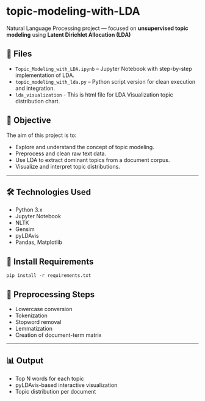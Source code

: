 # topic-modeling-with-LDA
Natural Language Processing project — focused on **unsupervised topic modeling** using **Latent Dirichlet Allocation (LDA)**

## 📁 Files

- `Topic_Modeling_with_LDA.ipynb` – Jupyter Notebook with step-by-step implementation of LDA.
- `topic_modeling_with_lda.py` – Python script version for clean execution and integration.
- `lda_visualization` - This is html file for LDA Visualization topic distribution chart.


## 🎯 Objective

The aim of this project is to:
- Explore and understand the concept of topic modeling.
- Preprocess and clean raw text data.
- Use LDA to extract dominant topics from a document corpus.
- Visualize and interpret topic distributions.

---

## 🛠️ Technologies Used
- Python 3.x
- Jupyter Notebook
- NLTK
- Gensim
- pyLDAvis
- Pandas, Matplotlib

## 🚀 Install Requirements
`pip install -r requirements.txt`

## 🧹 Preprocessing Steps
- Lowercase conversion
- Tokenization
- Stopword removal
- Lemmatization
- Creation of document-term matrix

---

## 📊 Output
- Top N words for each topic
- pyLDAvis-based interactive visualization
- Topic distribution per document


